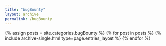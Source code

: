 ```yaml
---
title: "bugBounty"
layout: archive
permalink: /bugBounty
---
```



{% assign posts = site.categories.bugBounty %}
{% for post in posts %} {% include archive-single.html type=page.entries_layout %} {% endfor %}